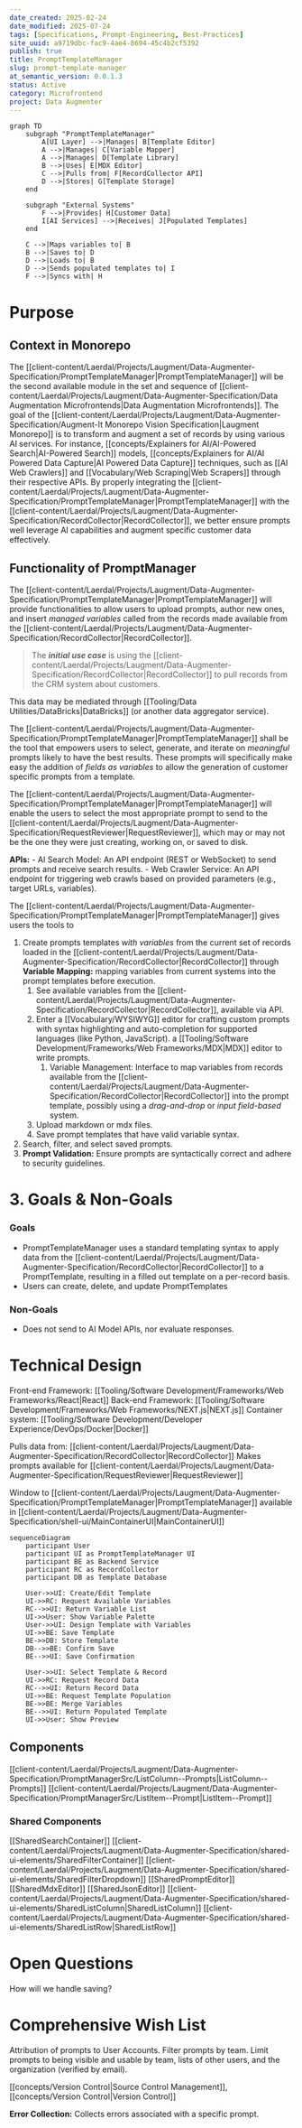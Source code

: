 ```yaml
---
date_created: 2025-02-24
date_modified: 2025-07-24
tags: [Specifications, Prompt-Engineering, Best-Practices]
site_uuid: a9719dbc-fac9-4ae4-8694-45c4b2cf5392
publish: true
title: PromptTemplateManager
slug: prompt-template-manager
at_semantic_version: 0.0.1.3
status: Active
category: Microfrontend
project: Data Augmenter
---
```


```mermaid
graph TD
    subgraph "PromptTemplateManager"
        A[UI Layer] -->|Manages| B[Template Editor]
        A -->|Manages| C[Variable Mapper]
        A -->|Manages| D[Template Library]
        B -->|Uses| E[MDX Editor]
        C -->|Pulls from| F[RecordCollector API]
        D -->|Stores| G[Template Storage]
    end
    
    subgraph "External Systems"
        F -->|Provides| H[Customer Data]
        I[AI Services] -->|Receives| J[Populated Templates]
    end
    
    C -->|Maps variables to| B
    B -->|Saves to| D
    D -->|Loads to| B
    D -->|Sends populated templates to| I
    F -->|Syncs with| H
```

# Purpose

## Context in Monorepo

The [[client-content/Laerdal/Projects/Laugment/Data-Augmenter-Specification/PromptTemplateManager|PromptTemplateManager]] will be the second available module in the set and sequence of [[client-content/Laerdal/Projects/Laugment/Data-Augmenter-Specification/Data Augmentation Microfrontends|Data Augmentation Microfrontends]]. The goal of the [[client-content/Laerdal/Projects/Laugment/Data-Augmenter-Specification/Augment-It Monorepo Vision Specification|Laugment Monorepo]] is to transform and augment a set of records by using various AI services.  For instance, [[concepts/Explainers for AI/AI-Powered Search|AI-Powered Search]] models, [[concepts/Explainers for AI/AI Powered Data Capture|AI Powered Data Capture]] techniques, such as [[AI Web Crawlers]] and [[Vocabulary/Web Scraping|Web Scrapers]] through their respective APIs. By properly integrating the [[client-content/Laerdal/Projects/Laugment/Data-Augmenter-Specification/PromptTemplateManager|PromptTemplateManager]] with the [[client-content/Laerdal/Projects/Laugment/Data-Augmenter-Specification/RecordCollector|RecordCollector]], we better ensure prompts well leverage AI capabilities and augment specific customer data effectively.

## Functionality of PromptManager

The [[client-content/Laerdal/Projects/Laugment/Data-Augmenter-Specification/PromptTemplateManager|PromptTemplateManager]] will provide functionalities to allow users to upload prompts, author new ones, and insert _managed variables_ called from the records made available from the [[client-content/Laerdal/Projects/Laugment/Data-Augmenter-Specification/RecordCollector|RecordCollector]]. 

> The **_initial use case_** is using the [[client-content/Laerdal/Projects/Laugment/Data-Augmenter-Specification/RecordCollector|RecordCollector]] to pull records from the CRM system about customers.  

This data may be mediated through [[Tooling/Data Utilities/DataBricks|DataBricks]] (or another data aggregator service).

The [[client-content/Laerdal/Projects/Laugment/Data-Augmenter-Specification/PromptTemplateManager|PromptTemplateManager]] shall be the tool that empowers users to select,  generate, and iterate on _meaningful_ prompts likely to have the best results.  These prompts will specifically make easy the addition of  _fields as variables_ to allow the generation of customer specific prompts from a template. 

The [[client-content/Laerdal/Projects/Laugment/Data-Augmenter-Specification/PromptTemplateManager|PromptTemplateManager]] will enable the users to select the most appropriate prompt to send to the [[client-content/Laerdal/Projects/Laugment/Data-Augmenter-Specification/RequestReviewer|RequestReviewer]], which may or may not be the one they were just creating, working on, or saved to disk. 

**APIs:**
        - AI Search Model: An API endpoint (REST or WebSocket) to send prompts and receive search results.
        - Web Crawler Service: An API endpoint for triggering web crawls based on provided parameters (e.g., target URLs, variables).

The [[client-content/Laerdal/Projects/Laugment/Data-Augmenter-Specification/PromptTemplateManager|PromptTemplateManager]] gives users the tools to 
1) Create prompts templates _with variables_ from the current set of records loaded in the [[client-content/Laerdal/Projects/Laugment/Data-Augmenter-Specification/RecordCollector|RecordCollector]] through **Variable Mapping:** mapping variables from current systems into the prompt templates before execution.
	1) See available variables from the [[client-content/Laerdal/Projects/Laugment/Data-Augmenter-Specification/RecordCollector|RecordCollector]], available via API.  
	2) Enter a [[Vocabulary/WYSIWYG]] editor for crafting custom prompts with syntax highlighting and auto-completion for supported languages (like Python, JavaScript). a [[Tooling/Software Development/Frameworks/Web Frameworks/MDX|MDX]] editor to write prompts. 
		1) Variable Management: Interface to map variables from records available from the [[client-content/Laerdal/Projects/Laugment/Data-Augmenter-Specification/RecordCollector|RecordCollector]] into the prompt template, possibly using a _drag-and-drop_ or _input field-based_ system.
	3) Upload markdown or mdx files.
	4) Save prompt templates that have valid variable syntax. 
2) Search, filter, and select saved prompts. 
3) **Prompt Validation:** Ensure prompts are syntactically correct and adhere to security guidelines.


# 3. Goals & Non-Goals  
### Goals  
- PromptTemplateManager uses a standard templating syntax to apply data from the [[client-content/Laerdal/Projects/Laugment/Data-Augmenter-Specification/RecordCollector|RecordCollector]] to a PromptTemplate, resulting in a filled out template on a per-record basis. 
- Users can create, delete, and update PromptTemplates
  
### Non-Goals  
- Does not send to AI Model APIs, nor evaluate responses. 


# Technical Design
 
Front-end Framework: [[Tooling/Software Development/Frameworks/Web Frameworks/React|React]]
Back-end Framework: [[Tooling/Software Development/Frameworks/Web Frameworks/NEXT.js|NEXT.js]]
Container system: [[Tooling/Software Development/Developer Experience/DevOps/Docker|Docker]]

Pulls data from: [[client-content/Laerdal/Projects/Laugment/Data-Augmenter-Specification/RecordCollector|RecordCollector]]
Makes prompts available for [[client-content/Laerdal/Projects/Laugment/Data-Augmenter-Specification/RequestReviewer|RequestReviewer]]

Window to [[client-content/Laerdal/Projects/Laugment/Data-Augmenter-Specification/PromptTemplateManager|PromptTemplateManager]] available in [[client-content/Laerdal/Projects/Laugment/Data-Augmenter-Specification/shell-ui/MainContainerUI|MainContainerUI]]


```mermaid
sequenceDiagram
    participant User
    participant UI as PromptTemplateManager UI
    participant BE as Backend Service
    participant RC as RecordCollector
    participant DB as Template Database
    
    User->>UI: Create/Edit Template
    UI->>RC: Request Available Variables
    RC-->>UI: Return Variable List
    UI->>User: Show Variable Palette
    User->>UI: Design Template with Variables
    UI->>BE: Save Template
    BE->>DB: Store Template
    DB-->>BE: Confirm Save
    BE-->>UI: Save Confirmation
    
    User->>UI: Select Template & Record
    UI->>RC: Request Record Data
    RC-->>UI: Return Record Data
    UI->>BE: Request Template Population
    BE->>BE: Merge Variables
    BE-->>UI: Return Populated Template
    UI->>User: Show Preview
```


## Components
[[client-content/Laerdal/Projects/Laugment/Data-Augmenter-Specification/PromptManagerSrc/ListColumn--Prompts|ListColumn--Prompts]]
[[client-content/Laerdal/Projects/Laugment/Data-Augmenter-Specification/PromptManagerSrc/ListItem--Prompt|ListItem--Prompt]]

### Shared Components
[[SharedSearchContainer]]
[[client-content/Laerdal/Projects/Laugment/Data-Augmenter-Specification/shared-ui-elements/SharedFilterContainer]]
[[client-content/Laerdal/Projects/Laugment/Data-Augmenter-Specification/shared-ui-elements/SharedFilterDropdown]]
[[SharedPromptEditor]]
	[[SharedMdxEditor]]
	[[SharedJsonEditor]]
[[client-content/Laerdal/Projects/Laugment/Data-Augmenter-Specification/shared-ui-elements/SharedListColumn|SharedListColumn]]
[[client-content/Laerdal/Projects/Laugment/Data-Augmenter-Specification/shared-ui-elements/SharedListRow|SharedListRow]]

# Open Questions
How will we handle saving? 

# Comprehensive Wish List

Attribution of prompts to User Accounts.  Filter prompts by team.  Limit prompts to being visible and usable by team, lists of other users, and the organization (verified by email).

[[concepts/Version Control|Source Control Management]], [[concepts/Version Control|Version Control]]

**Error Collection:** Collects errors associated with a specific prompt. 



